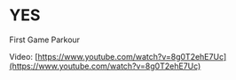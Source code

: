 # YES
First Game Parkour

Video: [https://www.youtube.com/watch?v=8g0T2ehE7Uc](https://www.youtube.com/watch?v=8g0T2ehE7Uc)
